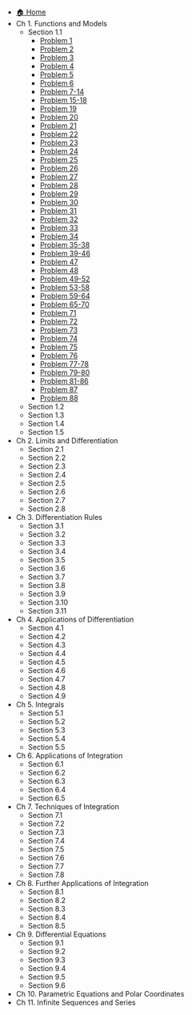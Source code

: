 - [🏠 Home](/README.md)
- Ch 1. Functions and Models
    - Section 1.1
        - [Problem 1](/docs/ch1/section1/Problem1.md)
        - [Problem 2](/docs/ch1/section1/Problem2.md)
        - [Problem 3](/docs/ch1/section1/Problem3.md)
        - [Problem 4](/docs/ch1/section1/Problem4.md)
        - [Problem 5](/docs/ch1/section1/Problem5.md)
        - [Problem 6](/docs/ch1/section1/Problem6.md)
        - [Problem 7-14](/docs/ch1/section1/Problem7-14.md)
        - [Problem 15-18](/docs/ch1/section1/Problem15-18.md)
        - [Problem 19](/docs/ch1/section1/Problem19.md)
        - [Problem 20](/docs/ch1/section1/Problem20.md)
        - [Problem 21](/docs/ch1/section1/Problem21.md)
        - [Problem 22](/docs/ch1/section1/Problem22.md)
        - [Problem 23](/docs/ch1/section1/Problem23.md)
        - [Problem 24](/docs/ch1/section1/Problem24.md)
        - [Problem 25](/docs/ch1/section1/Problem25.md)
        - [Problem 26](/docs/ch1/section1/Problem26.md)
        - [Problem 27](/docs/ch1/section1/Problem27.md)
        - [Problem 28](/docs/ch1/section1/Problem28.md)
        - [Problem 29](/docs/ch1/section1/Problem29.md)
        - [Problem 30](/docs/ch1/section1/Problem30.md)
        - [Problem 31](/docs/ch1/section1/Problem31.md)
        - [Problem 32](/docs/ch1/section1/Problem32.md)
        - [Problem 33](/docs/ch1/section1/Problem33.md)
        - [Problem 34](/docs/ch1/section1/Problem34.md)
        - [Problem 35-38](/docs/ch1/section1/Problem35-38.md)
        - [Problem 39-46](/docs/ch1/section1/Problem39-46.md)
        - [Problem 47](/docs/ch1/section1/Problem47.md)
        - [Problem 48](/docs/ch1/section1/Problem48.md)
        - [Problem 49-52](/docs/ch1/section1/Problem49-52.md)
        - [Problem 53-58](/docs/ch1/section1/Problem53-58.md)
        - [Problem 59-64](/docs/ch1/section1/Problem59-64.md)
        - [Problem 65-70](/docs/ch1/section1/Problem65-70.md)
        - [Problem 71](/docs/ch1/section1/Problem71.md)
        - [Problem 72](/docs/ch1/section1/Problem72.md)
        - [Problem 73](/docs/ch1/section1/Problem73.md)
        - [Problem 74](/docs/ch1/section1/Problem74.md)
        - [Problem 75](/docs/ch1/section1/Problem75.md)
        - [Problem 76](/docs/ch1/section1/Problem76.md)
        - [Problem 77-78](/docs/ch1/section1/Problem77-78.md)
        - [Problem 79-80](/docs/ch1/section1/Problem79-80.md)
        - [Problem 81-86](/docs/ch1/section1/Problem81-86.md)
        - [Problem 87](/docs/ch1/section1/Problem87.md)
        - [Problem 88](/docs/ch1/section1/Problem88.md)
    - Section 1.2
    - Section 1.3
    - Section 1.4
    - Section 1.5
- Ch 2. Limits and Differentiation
    - Section 2.1
    - Section 2.2
    - Section 2.3
    - Section 2.4
    - Section 2.5
    - Section 2.6
    - Section 2.7
    - Section 2.8
- Ch 3. Differentiation Rules
    - Section 3.1
    - Section 3.2
    - Section 3.3
    - Section 3.4
    - Section 3.5
    - Section 3.6
    - Section 3.7
    - Section 3.8
    - Section 3.9
    - Section 3.10
    - Section 3.11
- Ch 4. Applications of Differentiation
    - Section 4.1
    - Section 4.2
    - Section 4.3
    - Section 4.4
    - Section 4.5
    - Section 4.6
    - Section 4.7
    - Section 4.8
    - Section 4.9
- Ch 5. Integrals
    - Section 5.1
    - Section 5.2
    - Section 5.3
    - Section 5.4
    - Section 5.5
- Ch 6. Applications of Integration
    - Section 6.1
    - Section 6.2
    - Section 6.3
    - Section 6.4
    - Section 6.5
- Ch 7. Techniques of Integration
    - Section 7.1
    - Section 7.2
    - Section 7.3
    - Section 7.4
    - Section 7.5
    - Section 7.6
    - Section 7.7
    - Section 7.8
- Ch 8. Further Applications of Integration
    - Section 8.1
    - Section 8.2
    - Section 8.3
    - Section 8.4
    - Section 8.5
- Ch 9. Differential Equations
    - Section 9.1
    - Section 9.2
    - Section 9.3
    - Section 9.4
    - Section 9.5
    - Section 9.6
- Ch 10. Parametric Equations and Polar Coordinates
- Ch 11. Infinite Sequences and Series